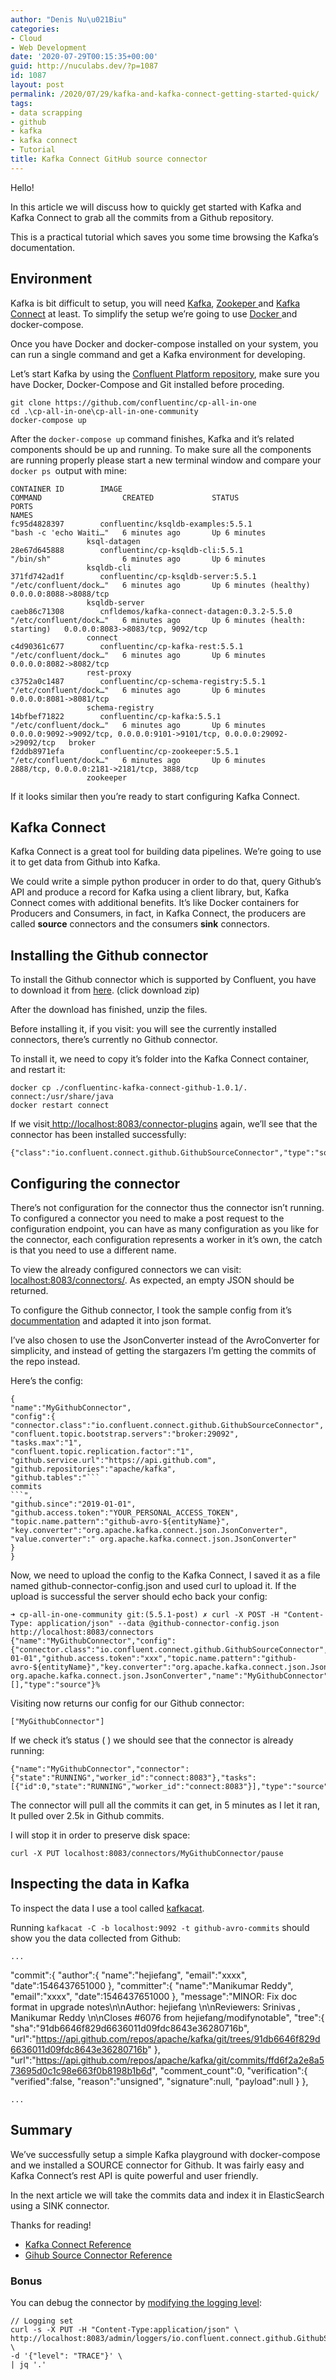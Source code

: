 ```yaml
---
author: "Denis Nu\u021Biu"
categories:
- Cloud
- Web Development
date: '2020-07-29T00:15:35+00:00'
guid: http://nuculabs.dev/?p=1087
id: 1087
layout: post
permalink: /2020/07/29/kafka-and-kafka-connect-getting-started-quick/
tags:
- data scrapping
- github
- kafka
- kafka connect
- Tutorial
title: Kafka Connect GitHub source connector
---
```

Hello!


In this article we will discuss how to quickly get started with Kafka and Kafka Connect to grab all the commits from a Github repository.


This is a practical tutorial which saves you some time browsing the Kafka’s documentation.


## Environment


Kafka is bit difficult to setup, you will need [Kafka](https://kafka.apache.org/), [Zookeper ](https://zookeeper.apache.org/)and [Kafka Connect](https://docs.confluent.io/3.0.1/connect/intro.html) at least. To simplify the setup we’re going to use [Docker ](https://www.docker.com/)and docker-compose.


Once you have Docker and docker-compose installed on your system, you can run a single command and get a Kafka environment for developing.


Let’s start Kafka by using the [Confluent Platform repository](https://github.com/confluentinc/cp-all-in-one), make sure you have Docker, Docker-Compose and Git installed before proceding.


```
git clone https://github.com/confluentinc/cp-all-in-one
cd .\cp-all-in-one\cp-all-in-one-community
docker-compose up
```


After the `docker-compose up` command finishes, Kafka and it’s related components should be up and running. To make sure all the components are running properly please start a new terminal window and compare your `docker ps `output with mine:


```
CONTAINER ID        IMAGE                                         COMMAND                  CREATED             STATUS                            PORTS                                                                      NAMES
fc95d4828397        confluentinc/ksqldb-examples:5.5.1            "bash -c 'echo Waiti…"   6 minutes ago       Up 6 minutes
                 ksql-datagen
28e67d645888        confluentinc/cp-ksqldb-cli:5.5.1              "/bin/sh"                6 minutes ago       Up 6 minutes
                 ksqldb-cli
371fd742ad1f        confluentinc/cp-ksqldb-server:5.5.1           "/etc/confluent/dock…"   6 minutes ago       Up 6 minutes (healthy)            0.0.0.0:8088->8088/tcp
                 ksqldb-server
caeb86c71308        cnfldemos/kafka-connect-datagen:0.3.2-5.5.0   "/etc/confluent/dock…"   6 minutes ago       Up 6 minutes (health: starting)   0.0.0.0:8083->8083/tcp, 9092/tcp
                 connect
c4d90361c677        confluentinc/cp-kafka-rest:5.5.1              "/etc/confluent/dock…"   6 minutes ago       Up 6 minutes                      0.0.0.0:8082->8082/tcp
                 rest-proxy
c3752a0c1487        confluentinc/cp-schema-registry:5.5.1         "/etc/confluent/dock…"   6 minutes ago       Up 6 minutes                      0.0.0.0:8081->8081/tcp
                 schema-registry
14bfbef71822        confluentinc/cp-kafka:5.5.1                   "/etc/confluent/dock…"   6 minutes ago       Up 6 minutes                      0.0.0.0:9092->9092/tcp, 0.0.0.0:9101->9101/tcp, 0.0.0.0:29092->29092/tcp   broker
f2ddb8971efa        confluentinc/cp-zookeeper:5.5.1               "/etc/confluent/dock…"   6 minutes ago       Up 6 minutes                      2888/tcp, 0.0.0.0:2181->2181/tcp, 3888/tcp
                 zookeeper
```


If it looks similar then you’re ready to start configuring Kafka Connect.


## Kafka Connect


Kafka Connect is a great tool for building data pipelines. We’re going to use it to get data from Github into Kafka.


We could write a simple python producer in order to do that, query Github’s API and produce a record for Kafka using a client library, but, Kafka Connect comes with additional benefits. It’s like 
Docker containers
 for Producers and Consumers, in fact, in Kafka Connect, the producers are called **source** connectors and the consumers **sink** connectors.


## Installing the Github connector


To install the Github connector which is supported by Confluent, you have to download it from [here](https://www.confluent.io/hub/confluentinc/kafka-connect-github). (click download zip)


After the download has finished, unzip the files.


Before installing it, if you visit: 
 you will see the currently installed connectors, there’s currently no Github connector.


To install it, we need to copy it’s folder into the Kafka Connect container, and restart it:


```
docker cp ./confluentinc-kafka-connect-github-1.0.1/. connect:/usr/share/java
docker restart connect
```


If we visit[ http://localhost:8083/connector-plugins](http://localhost:8083/connector-plugins) again, we’ll see that the connector has been installed successfully:


```
{"class":"io.confluent.connect.github.GithubSourceConnector","type":"source","version":"1.0.1"},
```


## Configuring the connector


There’s not configuration for the connector thus the connector isn’t running. To configured a connector you need to make a post request to the configuration endpoint, you can have as many configuration as you like for the connector, each configuration represents a worker in it’s own, the catch is that you need to use a different name.


To view the already configured connectors we can visit: [localhost:8083/connectors/](8083/connectors/). As expected, an empty JSON should be returned.


To configure the Github connector, I took the sample config from it’s [docummentation](https://docs.confluent.io/current/connect/kafka-connect-github/#properties-based-example) and adapted it into json format.


 I’ve also chosen to use the JsonConverter instead of the AvroConverter for simplicity, and instead of getting the stargazers I’m getting the commits of the repo instead.


Here’s the config:


```
{
"name":"MyGithubConnector",
"config":{
"connector.class":"io.confluent.connect.github.GithubSourceConnector",
"confluent.topic.bootstrap.servers":"broker:29092",
"tasks.max":"1",
"confluent.topic.replication.factor":"1",
"github.service.url":"https://api.github.com",
"github.repositories":"apache/kafka",
"github.tables":"```
commits
```",
"github.since":"2019-01-01",
"github.access.token":"YOUR_PERSONAL_ACCESS_TOKEN",
"topic.name.pattern":"github-avro-${entityName}",
"key.converter":"org.apache.kafka.connect.json.JsonConverter",
"value.converter":" org.apache.kafka.connect.json.JsonConverter"
}
}
```


Now, we need to upload the config to the Kafka Connect, I saved it as a file named github-connector-config.json and used curl to upload it. If the upload is successful the server should echo back your config:


```
➜ cp-all-in-one-community git:(5.5.1-post) ✗ curl -X POST -H "Content-Type: application/json" --data @github-connector-config.json http://localhost:8083/connectors
{"name":"MyGithubConnector","config":{"connector.class":"io.confluent.connect.github.GithubSourceConnector","confluent.topic.bootstrap.servers":"broker:29092","tasks.max":"1","confluent.topic.replication.factor":"1","github.service.url":"https://api.github.com","github.repositories":"apache/kafka","github.tables":"commits","github.since":"2019-01-01","github.access.token":"xxx","topic.name.pattern":"github-avro-${entityName}","key.converter":"org.apache.kafka.connect.json.JsonConverter","value.converter":" org.apache.kafka.connect.json.JsonConverter","name":"MyGithubConnector"},"tasks":[],"type":"source"}%
```


Visiting 
 now returns our config for our Github connector:


```
["MyGithubConnector"]
```


If we check it’s status (
) we should see that the connector is already running:


```
{"name":"MyGithubConnector","connector":{"state":"RUNNING","worker_id":"connect:8083"},"tasks":[{"id":0,"state":"RUNNING","worker_id":"connect:8083"}],"type":"source"}
```


The connector will pull all the commits it can get, in 5 minutes as I let it ran, It pulled over 2.5k in Github commits.


I will stop it in order to preserve disk space:


```
curl -X PUT localhost:8083/connectors/MyGithubConnector/pause
```


## Inspecting the data in Kafka


To inspect the data I use a tool called [kafkacat](https://github.com/edenhill/kafkacat).


Running `kafkacat -C -b localhost:9092 -t github-avro-commits` should show you the data collected from Github:


```
...
```
"commit":{ "author":{ "name":"hejiefang", "email":"xxxx", "date":1546437651000 }, "committer":{ "name":"Manikumar Reddy", "email":"xxxx", "date":1546437651000 }, "message":"MINOR: Fix doc format in upgrade notes\n\nAuthor: hejiefang 
\n\nReviewers: Srinivas 
, Manikumar Reddy 
\n\nCloses #6076 from hejiefang/modifynotable", "tree":{ "sha":"91db6646f829d6636011d09fdc8643e36280716b", "url":"https://api.github.com/repos/apache/kafka/git/trees/91db6646f829d6636011d09fdc8643e36280716b" }, "url":"https://api.github.com/repos/apache/kafka/git/commits/ffd6f2a2e8a573695d0c1c98e663f0b8198b1b6d", "comment_count":0, "verification":{ "verified":false, "reason":"unsigned", "signature":null, "payload":null } },
```
...
```


## Summary


We’ve successfully setup a simple Kafka playground with docker-compose and we installed a SOURCE connector for Github. It was fairly easy and Kafka Connect’s rest API is quite powerful and user friendly.


In the next article we will take the commits data and index it in ElasticSearch using a SINK connector.


Thanks for reading!


- [Kafka Connect Reference](https://docs.confluent.io/current/connect/references/index.html)
- [Gihub Source Connector Reference](https://docs.confluent.io/current/connect/kafka-connect-github/index.html)


### Bonus


You can debug the connector by [modifying the logging level](https://rmoff.net/2020/01/16/changing-the-logging-level-for-kafka-connect-dynamically/):


```
// Logging set
curl -s -X PUT -H "Content-Type:application/json" \
http://localhost:8083/admin/loggers/io.confluent.connect.github.GithubSourceConnector \
-d '{"level": "TRACE"}' \
| jq '.'
```